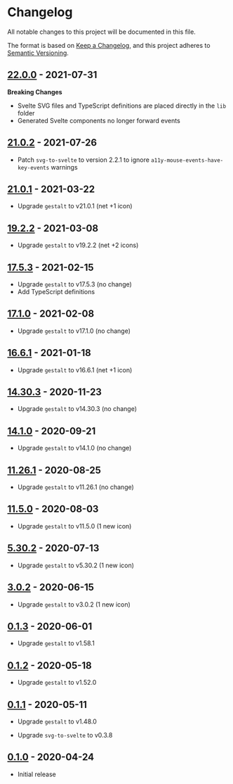# Changelog

All notable changes to this project will be documented in this file.

The format is based on [Keep a Changelog](https://keepachangelog.com/en/1.0.0/),
and this project adheres to [Semantic Versioning](https://semver.org/spec/v2.0.0.html).

## [22.0.0](https://github.com/metonym/svelte-gestalt-icons/releases/tag/v22.0.0) - 2021-07-31

**Breaking Changes**

- Svelte SVG files and TypeScript definitions are placed directly in the `lib` folder
- Generated Svelte components no longer forward events

## [21.0.2](https://github.com/metonym/svelte-gestalt-icons/releases/tag/v21.0.2) - 2021-07-26

- Patch `svg-to-svelte` to version 2.2.1 to ignore `a11y-mouse-events-have-key-events` warnings

## [21.0.1](https://github.com/metonym/svelte-gestalt-icons/releases/tag/v21.0.1) - 2021-03-22

- Upgrade `gestalt` to v21.0.1 (net +1 icon)

## [19.2.2](https://github.com/metonym/svelte-gestalt-icons/releases/tag/v19.2.2) - 2021-03-08

- Upgrade `gestalt` to v19.2.2 (net +2 icons)

## [17.5.3](https://github.com/metonym/svelte-gestalt-icons/releases/tag/v17.5.3) - 2021-02-15

- Upgrade `gestalt` to v17.5.3 (no change)
- Add TypeScript definitions

## [17.1.0](https://github.com/metonym/svelte-gestalt-icons/releases/tag/v17.1.0) - 2021-02-08

- Upgrade `gestalt` to v17.1.0 (no change)

## [16.6.1](https://github.com/metonym/svelte-gestalt-icons/releases/tag/v16.6.1) - 2021-01-18

- Upgrade `gestalt` to v16.6.1 (net +1 icon)

## [14.30.3](https://github.com/metonym/svelte-gestalt-icons/releases/tag/v14.30.3) - 2020-11-23

- Upgrade `gestalt` to v14.30.3 (no change)

## [14.1.0](https://github.com/metonym/svelte-gestalt-icons/releases/tag/v14.1.0) - 2020-09-21

- Upgrade `gestalt` to v14.1.0 (no change)

## [11.26.1](https://github.com/metonym/svelte-gestalt-icons/releases/tag/v11.26.1) - 2020-08-25

- Upgrade `gestalt` to v11.26.1 (no change)

## [11.5.0](https://github.com/metonym/svelte-gestalt-icons/releases/tag/v11.5.0) - 2020-08-03

- Upgrade `gestalt` to v11.5.0 (1 new icon)

## [5.30.2](https://github.com/metonym/svelte-gestalt-icons/releases/tag/v5.30.2) - 2020-07-13

- Upgrade `gestalt` to v5.30.2 (1 new icon)

## [3.0.2](https://github.com/metonym/svelte-gestalt-icons/releases/tag/v3.0.2) - 2020-06-15

- Upgrade `gestalt` to v3.0.2 (1 new icon)

## [0.1.3](https://github.com/metonym/svelte-gestalt-icons/releases/tag/v0.1.3) - 2020-06-01

- Upgrade `gestalt` to v1.58.1

## [0.1.2](https://github.com/metonym/svelte-gestalt-icons/releases/tag/v0.1.2) - 2020-05-18

- Upgrade `gestalt` to v1.52.0

## [0.1.1](https://github.com/metonym/svelte-gestalt-icons/releases/tag/v0.1.1) - 2020-05-11

- Upgrade `gestalt` to v1.48.0

- Upgrade `svg-to-svelte` to v0.3.8

## [0.1.0](https://github.com/metonym/svelte-gestalt-icons/releases/tag/v0.1.0) - 2020-04-24

- Initial release
